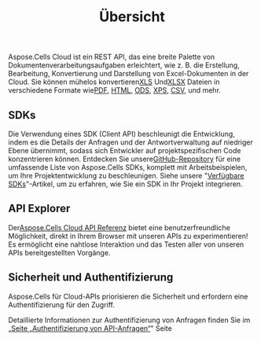 ﻿---
title: Übersicht
second_title: Aspose.Cells Cloud Documen
type: docs
url: /de/overview/
description: Aspose.Cells Cloud unterstützt Excel zum Erstellen, Konvertieren, Zusammenführen, Aufteilen, Schützen, für interne Objektoperationen usw.
weight: 10
kwords: Excel, Office Cloud, REST API, Tabellenkalkulation, PDF, CSV, Json, Markdwon, Übersicht
---
 Aspose.Cells Cloud ist ein REST API, das eine breite Palette von Dokumentenverarbeitungsaufgaben erleichtert, wie z. B. die Erstellung, Bearbeitung, Konvertierung und Darstellung von Excel-Dokumenten in der Cloud. Sie können mühelos konvertieren[XLS](https://docs.fileformat.com/spreadsheet/xls/) Und[XLSX](https://docs.fileformat.com/spreadsheet/xlsx/) Dateien in verschiedene Formate wie[PDF](https://docs.fileformat.com/view/pdf/), [HTML](https://docs.fileformat.com/web/html/), [ODS](https://docs.fileformat.com/spreadsheet/ods/), [XPS](https://docs.fileformat.com/page-description-language/xps/), [CSV](https://docs.fileformat.com/spreadsheet/csv/), und mehr.


## **SDKs**

 Die Verwendung eines SDK (Client API) beschleunigt die Entwicklung, indem es die Details der Anfragen und der Antwortverwaltung auf niedriger Ebene übernimmt, sodass sich Entwickler auf projektspezifischen Code konzentrieren können. Entdecken Sie unsere[GitHub-Repository](https://github.com/aspose-cells-cloud) für eine umfassende Liste von Aspose.Cells SDKs, komplett mit Arbeitsbeispielen, um Ihre Projektentwicklung zu beschleunigen. Siehe unsere "[Verfügbare SDKs](/cells/de/available-sdks/)"-Artikel, um zu erfahren, wie Sie ein SDK in Ihr Projekt integrieren.


## **API Explorer**

 Der[Aspose.Cells Cloud API Referenz](https://apireference.aspose.cloud/cells/) bietet eine benutzerfreundliche Möglichkeit, direkt in Ihrem Browser mit unseren APIs zu experimentieren! Es ermöglicht eine nahtlose Interaktion und das Testen aller von unseren APIs bereitgestellten Vorgänge.



## **Sicherheit und Authentifizierung**
Aspose.Cells für Cloud-APIs priorisieren die Sicherheit und erfordern eine Authentifizierung für den Zugriff.

Detaillierte Informationen zur Authentifizierung von Anfragen finden Sie im „[Seite „Authentifizierung von API-Anfragen“](/total/getting-started/rest-api-overview/authenticating-api-requests/)" Seite


